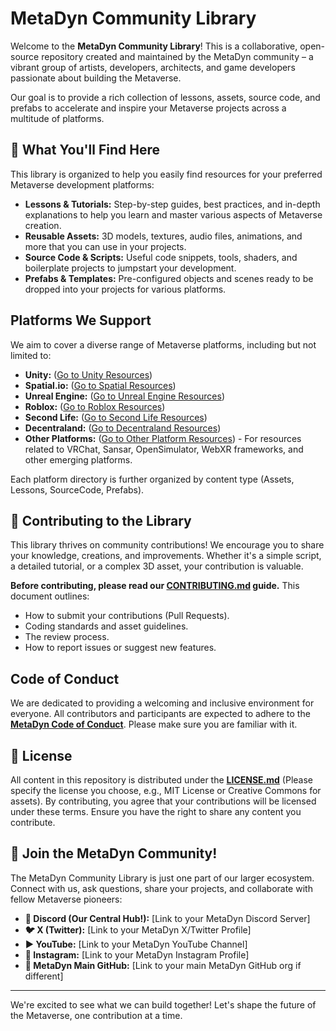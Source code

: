 # MetaDyn Community Library

Welcome to the **MetaDyn Community Library**! This is a collaborative, open-source repository created and maintained by the MetaDyn community – a vibrant group of artists, developers, architects, and game developers passionate about building the Metaverse.

Our goal is to provide a rich collection of lessons, assets, source code, and prefabs to accelerate and inspire your Metaverse projects across a multitude of platforms.

## 🚀 What You'll Find Here

This library is organized to help you easily find resources for your preferred Metaverse development platforms:

* **Lessons & Tutorials:** Step-by-step guides, best practices, and in-depth explanations to help you learn and master various aspects of Metaverse creation.
* **Reusable Assets:** 3D models, textures, audio files, animations, and more that you can use in your projects.
* **Source Code & Scripts:** Useful code snippets, tools, shaders, and boilerplate projects to jumpstart your development.
* **Prefabs & Templates:** Pre-configured objects and scenes ready to be dropped into your projects for various platforms.

## Platforms We Support

We aim to cover a diverse range of Metaverse platforms, including but not limited to:

* **Unity:** ([Go to Unity Resources](./Unity/))
* **Spatial.io:** ([Go to Spatial Resources](./Spatial/))
* **Unreal Engine:** ([Go to Unreal Engine Resources](./UnrealEngine/))
* **Roblox:** ([Go to Roblox Resources](./Roblox/))
* **Second Life:** ([Go to Second Life Resources](./SecondLife/))
* **Decentraland:** ([Go to Decentraland Resources](./Decentraland/))
* **Other Platforms:** ([Go to Other Platform Resources](./OtherPlatforms/)) - For resources related to VRChat, Sansar, OpenSimulator, WebXR frameworks, and other emerging platforms.

Each platform directory is further organized by content type (Assets, Lessons, SourceCode, Prefabs).

## 🤝 Contributing to the Library

This library thrives on community contributions! We encourage you to share your knowledge, creations, and improvements. Whether it's a simple script, a detailed tutorial, or a complex 3D asset, your contribution is valuable.

**Before contributing, please read our [CONTRIBUTING.md](CONTRIBUTING.md) guide.** This document outlines:
* How to submit your contributions (Pull Requests).
* Coding standards and asset guidelines.
* The review process.
* How to report issues or suggest new features.

## Code of Conduct

We are dedicated to providing a welcoming and inclusive environment for everyone. All contributors and participants are expected to adhere to the **[MetaDyn Code of Conduct](CODE_OF_CONDUCT.md)**. Please make sure you are familiar with it.

## 📜 License

All content in this repository is distributed under the **[LICENSE.md](LICENSE.md)** (Please specify the license you choose, e.g., MIT License or Creative Commons for assets). By contributing, you agree that your contributions will be licensed under these terms. Ensure you have the right to share any content you contribute.

## 🔗 Join the MetaDyn Community!

The MetaDyn Community Library is just one part of our larger ecosystem. Connect with us, ask questions, share your projects, and collaborate with fellow Metaverse pioneers:

* **💬 Discord (Our Central Hub!):** [Link to your MetaDyn Discord Server]
* **🐦 X (Twitter):** [Link to your MetaDyn X/Twitter Profile]
* **▶️ YouTube:** [Link to your MetaDyn YouTube Channel]
* **📸 Instagram:** [Link to your MetaDyn Instagram Profile]
* **🐙 MetaDyn Main GitHub:** [Link to your main MetaDyn GitHub org if different]

---

We're excited to see what we can build together! Let's shape the future of the Metaverse, one contribution at a time.